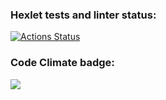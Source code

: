 ### Hexlet tests and linter status:
[![Actions Status](https://github.com/twogog/frontend-project-44/workflows/hexlet-check/badge.svg)](https://github.com/twogog/frontend-project-44/actions)

### Code Climate badge:
<a href="https://codeclimate.com/github/twogog/frontend-project-44/maintainability"><img src="https://api.codeclimate.com/v1/badges/d74d16fbd9a014f0794c/maintainability" /></a>
